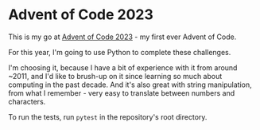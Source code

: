 # Advent of Code 2023

This is my go at [Advent of Code 2023](https://adventofcode.com/2023/) - my first ever Advent of Code.

For this year, I'm going to use Python to complete these challenges.

I'm choosing it, because I have a bit of experience with it from around ~2011, and I'd like to brush-up on it since learning so much about computing in the past decade. And it's also great with string manipulation, from what I remember - very easy to translate between numbers and characters.

To run the tests, run `pytest` in the repository's root directory.
